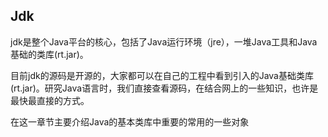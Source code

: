 ## Jdk

jdk是整个Java平台的核心，包括了Java运行环境（jre），一堆Java工具和Java基础的类库(rt.jar)。

目前jdk的源码是开源的，大家都可以在自己的工程中看到引入的Java基础类库(rt.jar)。研究Java语言时，我们直接查看源码，在结合网上的一些知识，也许是最快最直接的方式。

在这一章节主要介绍Java的基本类库中重要的常用的一些对象
